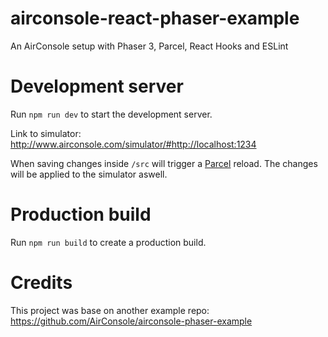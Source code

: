 # airconsole-react-phaser-example

An AirConsole setup with Phaser 3, Parcel, React Hooks and ESLint

# Development server

Run `npm run dev` to start the development server.

Link to simulator: http://www.airconsole.com/simulator/#http://localhost:1234

When saving changes inside `/src` will trigger a [Parcel](https://parceljs.org/javascript.html) reload. The changes will be applied to the simulator aswell.

# Production build

Run `npm run build` to create a production build.

# Credits

This project was base on another example repo: https://github.com/AirConsole/airconsole-phaser-example
